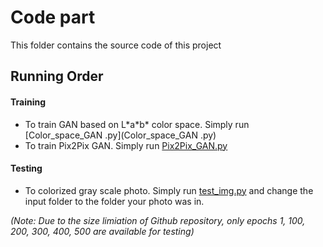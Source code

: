 # Code part
This folder contains the source code of this project

## Running Order

#### Training
 
 - To train GAN based on L\*a\*b\* color space. Simply run [Color_space_GAN .py](Color_space_GAN .py)
 - To train Pix2Pix GAN. Simply run [Pix2Pix_GAN.py](Pix2Pix_GAN.py)

#### Testing
  - To colorized gray scale photo. Simply run [test_img.py](test_img.py) and change the input folder to the folder your photo was in.
  
  *(Note: Due to the size limiation of Github repository, only epochs 1, 100, 200, 300, 400, 500 are available for testing)*

